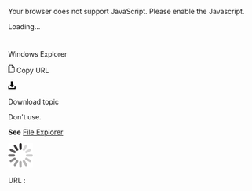 Your browser does not support JavaScript. Please enable the Javascript.

Loading...

# 

Windows Explorer

![Copy URL](media/windows-explorer/Copy.png)
Copy URL

![Download](media/windows-explorer/Download.png)

Download topic

Don't use. 

**See** [File Explorer](https://worldready.cloudapp.net/Styleguide/Read?id=2700&topicid=36445)

![In progress](media/windows-explorer/activity-large.gif)

URL :
